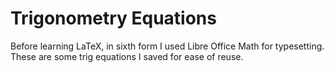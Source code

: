 # Trigonometry Equations

Before learning LaTeX, in sixth form I used Libre Office Math for typesetting. These are some trig equations I saved for ease of reuse.
